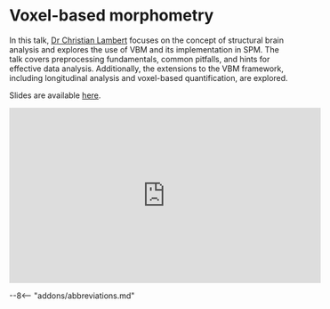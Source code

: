 # Voxel-based morphometry

In this talk, [Dr Christian Lambert](https://profiles.ucl.ac.uk/11034-christian-lambert) focuses on the concept of structural brain analysis and explores the use of VBM and its implementation in SPM. The talk covers preprocessing fundamentals, common pitfalls, and hints for effective data analysis. Additionally, the extensions to the VBM framework, including longitudinal analysis and voxel-based quantification, are explored. 

Slides are available [here](../slides/2023/06_voxel_based_morphometry.pdf).

<iframe width="560" height="315" src="https://www.youtube.com/embed/lfUPuDNpUJ4?si=iUR-L6QT0_9phOwJ" title="YouTube video player" frameborder="0" allow="accelerometer; autoplay; clipboard-write; encrypted-media; gyroscope; picture-in-picture; web-share" allowfullscreen></iframe>

--8<-- "addons/abbreviations.md"